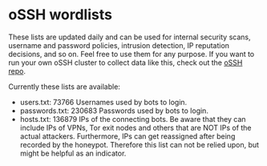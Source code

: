 # oSSH wordlists
These lists are updated daily and can be used for internal security scans, username and password policies, intrusion detection, IP reputation decisions, and so on. Feel free to use them for any purpose. If you want to run your own oSSH cluster to collect data like this, check out the [oSSH repo](https://github.com/toxyl/ossh).  

Currently these lists are available:  
- users.txt: 73766                                                                                                                                                                                                                                                                                                                                                                                                  Usernames used by bots to login. 
- passwords.txt: 230683                                                                                                                                                                                                                                                                                                                                                                                                  Passwords used by bots to login. 
- hosts.txt: 136879                                                                                                                                                                                                                                                                                                                                                                                                  IPs of the connecting bots. Be aware that they can include IPs of VPNs, Tor exit nodes and others that are NOT IPs of the actual attackers. Furthermore, IPs can get reassigned after being recorded by the honeypot. Therefore this list can not be relied upon, but might be helpful as an indicator.
